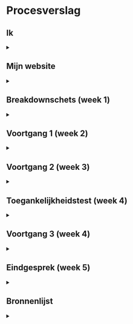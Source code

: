 # Procesverslag




## Ik

<details>
<summary></summary>

### Auteur:
Nina Vens

#### Startniveau:
Rood

#### Focus:
Responsive (eigenlijk allebei)
 
</details>





## Mijn website

<details>
<summary></summary>

### Gekozen website:
https://www.etq-amsterdam.com


#### Screenshot(s) van de eerste pagina (small screen): 
homepage
<img src="images/ETQfirstPage.png" width="375px" alt="homepage">


#### Screenshot(s) van de tweede pagina (small screen):
shoecare
<img src="images/ETQ2ndPage.png" width="375px" alt="shoecare">
<img src="images/ETQ2ndPage2.png" width="375px" alt="shoecare2">
 
</details>





## Breakdownschets (week 1)

<details>
<summary></summary>

### Hele pagina: 
<img src="images/breakdownETQ.png" width="375px" alt="breakdown van de hele pagina">

</details>





## Voortgang 1 (week 2)

<details>
<summary></summary>

### Stand van zaken
Als ik eenmaal begin met coderen/programmeren pak ik het weer snel op.
---
Stand van zaken:
- homepagina is af (responsive en wel)
- nu verder met de tweede pagina

### Agenda voor meeting
| Nina (ik)      | Student 2                    | Student 3        | 
| ---            | ---                          | ---              | 
| x              | Uitlijnen tekst in de hoogte | x                | 


### Verslag van meeting
- loop prima op schema
- op school werken kan ook
- handig om met wat studenten samen wat te doen
- 1 + 1 = 3

</details>





## Voortgang 2 (week 3)

<details>
<summary></summary>

### Stand van zaken
- alle pagina's zijn af 
- bezig met 'js intersection observer'


### Agenda voor meeting
| Nina (ik)             | Student 2                  | Student 3        | 
| ---                   | ---                        | ---              | 
| Intersection observer | Semantische code schrijven | (ziek)           | 


### Verslag van meeting
- het gaat goed
- kijken of css bestand wat kleiner kan (dingen samenvoegen)
- nu bezig met het uitvogelen van een intersection observer

</details>





## Toegankelijkheidstest (week 4)

<details>
<summary></summary>

### Bevindingen
Lijst met bevindingen die in de test naar voren kwamen:
- Visuele beperkingen kunnen ertoe lijden dat de website anders wordt ervaren dan dat de bedoeling is.
- Motorische beperkingen of tremoren (parkinson, spasme, etc.) kunnen het lastig maken om de website te besturen.
- Moeite met concentreren kan het bezoeken van een website frustrerend maken.

#### Visuele beperkingen
Oplossingen:
- Duidelijk contrast
- GEEN kleine tekst, buttons en andere elementen
- Duidelijke structuur voor een screenreader


#### Motorische beperking of tremoren
Oplossingen: 
- GEEN kleine buttons en andere elementen (deze ook niet te dicht op elkaar zetten), grote hitboxen dus


#### Concentratieproblemen
Oplossingen:
- GEEN grote lappen tekst
- Duidelijke structuur, titels en uitleg
- Inputs met placeholders EN labels


</details>





## Voortgang 3 (week 4)

<details>
<summary></summary>

### Stand van zaken
- alle pagina's zijn af
- 'css subgrid' (alleen beschikbaar voor Firefox) uitgezocht en toegevoegd


### Agenda voor meeting
| Nina (ik)      | Student 2    | Student 3    | 
| ---            | ---          | ---          | 
| x              | (afwezig)    | (afwezig)    | 


### Verslag van meeting
- benieuwd naar eindresultaat

</details>


 


## Eindgesprek (week 5)

<details>
<summary></summary>

### Stand van zaken
In het begin moest ik weer eventjes wennen omdat ik al een tijdje geen code had geschreven. Ik weet van mijzelf dat ik het snel op pak en dat als ik er even voor ga zitten er meestal al gauw wat op tafel ligt. Ik heb nauwelijks ervaring met coderen (enkel vorig schooljaar) en ik kon daarom niet zo goed inschatten hoeveel tijd het allemaal ging kostten. Ik had besloten om er daarom in de eerste week wat extra tijd in te steken, dit om te kijken hoe soepel (of juist niet) het liep.
Uiteindelijk verliep alles erg soepel, en was ik eigenlijk 2 weken van te voren al klaar.

### Screenshot(s)

<img src="images/indexDesktop.png" width="375px" alt="index.html desktop">
<img src="images/shoecareDesktop.png" width="375px" alt="shoecare.html desktop">
<img src="images/shoecare-gridDesktop.png" width="375px" alt="shoecare-grid.html desktop">
<img src="images/indexMobile.png" width="375px" alt="index.html mobile">
<img src="images/shoecareMobile.png" width="375px" alt="shoecare.html mobile">
<img src="images/shoecare-gridMobile.png" width="375px" alt="shoecare-grid.html mobile">

</details>


 


## Bronnenlijst

<details>
<summary></summary>

### HTML
1. svg tag: https://developer.mozilla.org/en-US/docs/Web/SVG/Element/svg
2. HTML character codes: https://www.rapidtables.com/web/html/html-codes.html
3. thumbnail for video tag: https://stackoverflow.com/questions/20075875/how-to-set-the-thumbnail-image-on-html5-video

### CSS
1. user-select: https://developer.mozilla.org/en-US/docs/Web/CSS/user-select
2. mirror items: https://stackoverflow.com/questions/5406368/can-you-use-css-to-mirror-flip-text
3. multiple transforms: https://stackoverflow.com/questions/10765755/how-to-apply-multiple-transforms-in-css
4. subgrid: https://developer.mozilla.org/en-US/docs/Web/CSS/CSS_Grid_Layout/Subgrid and https://codepen.io/brianhaferkamp/pen/XWXEbPp
5. @supports: https://developer.mozilla.org/en-US/docs/Web/CSS/@supports

### Javascript
1. getElementsByTagName (uiteindelijk NIET gebruikt): https://stackoverflow.com/questions/17349081/change-style-of-all-elements-using-getelementsbytagname
2. detect screen width: https://stackoverflow.com/questions/31162606/how-to-detect-screen-size-for-responsive-web-design
3. reload after resize: https://stackoverflow.com/questions/14915653/refresh-page-on-resize-with-javascript-or-jquery
4. addEventListener 'mouseout': https://developer.mozilla.org/en-US/docs/Web/API/Element/mouseout_event
5. intersectionObserver: https://developer.mozilla.org/en-US/docs/Web/API/IntersectionObserver and https://www.youtube.com/watch?v=T8EYosX4NOo&t=290s

</details>
